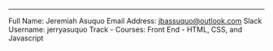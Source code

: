 _________

Full Name: Jeremiah Asuquo
Email Address: jbassuquo@outlook.com
Slack Username: jerryasuquo
Track - Courses: Front End - HTML, CSS, and Javascript